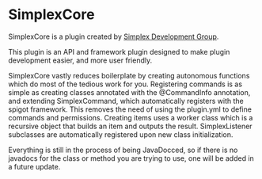 # SimplexCore

<p>SimplexCore is a plugin created by 
<a href=https://www.simplexdev.app>Simplex Development Group</a>.</p>
<p>This plugin is an API and framework plugin designed to make plugin development easier, and more user friendly.</p>
<p>SimplexCore vastly reduces boilerplate by creating autonomous functions which do most of the tedious work for you.
Registering commands is as simple as creating classes annotated with the @CommandInfo annotation, and extending SimplexCommand, which automatically registers with the spigot framework. This removes the need of using the plugin.yml to define commands and permissions.
Creating items uses a worker class which is a recursive object that builds an item and outputs the result.
SimplexListener subclasses are automatically registered upon new class initialization.</p>
<p>Everything is still in the process of being JavaDocced, so if there is no javadocs for the class or method you are trying to use, one will be added in a future update.</p>